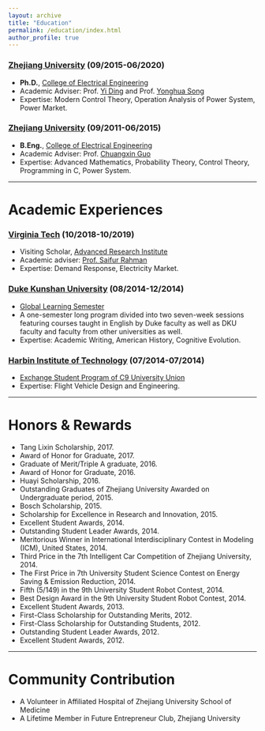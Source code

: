 ```yaml
---
layout: archive
title: "Education"
permalink: /education/index.html
author_profile: true
---
```


### **[Zhejiang University](http://www.zju.edu.cn/) (09/2015-06/2020)**   

- **Ph.D.**, [College of Electrical Engineering](http://ee.zju.edu.cn/index.php)  
- Academic Adviser: Prof. [Yi Ding](https://person.zju.edu.cn/en/110) and Prof. [Yonghua Song](https://rto.um.edu.mo/biography/) 
- Expertise: Modern Control Theory, Operation Analysis of Power System, Power Market.

### **[Zhejiang University](http://www.zju.edu.cn/) (09/2011-06/2015)**

- **B.Eng.**, [College of Electrical Engineering](http://ee.zju.edu.cn/index.php)
- Academic Adviser: Prof. [Chuangxin Guo](https://person.zju.edu.cn/en/gordon)
- Expertise: Advanced Mathematics, Probability Theory, Control Theory, Programming in C, Power System.

 

------

# Academic Experiences

### **[Virginia Tech](https://vt.edu/) (10/2018-10/2019)**

- Visiting Scholar, [Advanced Research Institute](https://ari.vt.edu/)
- Academic adviser: [Prof. Saifur Rahman](http://www.saifurrahman.org/)
- Expertise: Demand Response, Electricity Market.

### **[Duke Kunshan University](https://dukekunshan.edu.cn/en) (08/2014-12/2014)**

- [Global Learning Semester](https://dukekunshan.edu.cn/en/node/4017)
- A one-semester long program divided into two seven-week sessions featuring courses taught in English by Duke faculty as well as DKU faculty and faculty from other universities as well.
- Expertise: Academic Writing, American History, Cognitive Evolution.

### **[Harbin Institute of Technology](http://www.hit.edu.cn/) (07/2014-07/2014)**

- [Exchange Student Program of C9 University Union](https://www.cdgdc.edu.cn/xwyyjsjyxx/xwsytjxx/yxmd/274942.shtml)
- Expertise: Flight Vehicle Design and Engineering.



------

# Honors & Rewards

- Tang Lixin Scholarship, 2017.
- Award of Honor for Graduate, 2017.
- Graduate of Merit/Triple A graduate, 2016.
- Award of Honor for Graduate, 2016.
- Huayi Scholarship, 2016.
- Outstanding Graduates of Zhejiang University Awarded on Undergraduate period, 2015.
- Bosch Scholarship, 2015.
- Scholarship for Excellence in Research and Innovation, 2015.
- Excellent Student Awards, 2014.
- Outstanding Student Leader Awards, 2014.
- Meritorious Winner in International Interdisciplinary Contest in Modeling (ICM), United States, 2014.
- Third Price in the 7th Intelligent Car Competition of Zhejiang University, 2014.
- The First Price in 7th University Student Science Contest on Energy Saving & Emission Reduction, 2014.
- Fifth (5/149) in the 9th University Student Robot Contest, 2014.
- Best Design Award in the 9th University Student Robot Contest, 2014.
- Excellent Student Awards, 2013.
- First-Class Scholarship for Outstanding Merits, 2012.
- First-Class Scholarship for Outstanding Students, 2012.
- Outstanding Student Leader Awards, 2012.
- Excellent Student Awards, 2012.



------

# Community Contribution

- A Volunteer in Affiliated Hospital of Zhejiang University School of Medicine
- A Lifetime Member in Future Entrepreneur Club, Zhejiang University